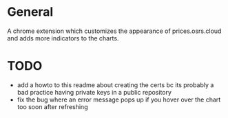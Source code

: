 # General

A chrome extension which customizes the appearance of prices.osrs.cloud and adds more indicators to the charts.

# TODO

- add a howto to this readme about creating the certs bc its probably a bad practice having private keys in a public repository
- fix the bug where an error message pops up if you hover over the chart too soon after refreshing

